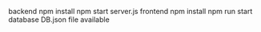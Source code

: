 backend
	npm install
	npm start server.js
frontend
	npm install
	npm run start
database
	DB.json file available